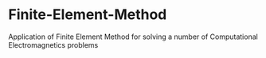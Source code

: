 # Finite-Element-Method
Application of Finite Element Method for solving a number of Computational Electromagnetics problems
